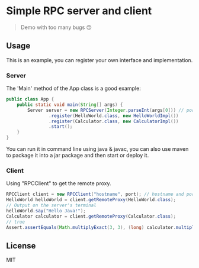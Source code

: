 # Simple RPC server and client

> Demo with too many bugs 🙃

## Usage

This is an example, you can register your own interface and implementation.

### Server

The 'Main' method of the App class is a good example:

```java
public class App {
    public static void main(String[] args) {
        Server server = new RPCServer(Integer.parseInt(args[0])) // port
                .register(HelloWorld.class, new HelloWorldImpl())
                .register(Calculator.class, new CalculatorImpl())
                .start();
    }
}
```

You can run it in command line using java & javac, you can also use maven to package it into a jar package and then start or deploy it.


### Client

Using "RPCClient" to get the remote proxy.

```java
RPCClient client = new RPCClient("hostname", port); // hostname and port of RPC server.
HelloWorld helloWorld = client.getRemoteProxy(HelloWorld.class);
// Output on the server's terminal
helloWorld.say("Hello Java!");
Calculator calculator = client.getRemoteProxy(Calculator.class);
// true
Assert.assertEquals(Math.multiplyExact(3, 3), (long) calculator.multiply(3, 3));
```

## License

MIT